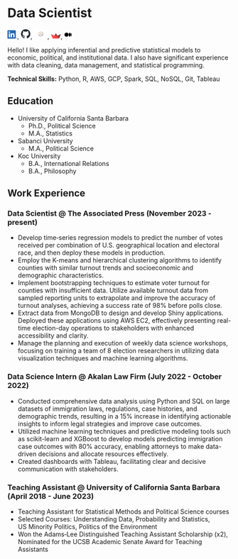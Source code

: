 # Data Scientist
[<img width="22px" src="assets/LI-In-Bug.png">](https://www.linkedin.com/in/selinkarabulut/), [<img width="22px" src="assets/github-mark.png">](https://github.com/selinekarabulut), [<img width="30px" src="assets/Tableau.png">](https://public.tableau.com/app/profile/selin8335/vizzes), [<img width="22px" src="assets/streamlit-mark-color.png">](https://gendergappoliticalpartyleadership.streamlit.app),[<img width="25px" src="assets/Medium-Symbol-Black-RGB@1x.png">](https://medium.com/@SelinKarabulut)

Hello! I like applying inferential and predictive statistical models to economic, political, and institutional data. I also have significant experience with data cleaning, data management, and statistical programming. 

**Technical Skills:** Python, R, AWS, GCP, Spark, SQL, NoSQL, Git, Tableau

## Education
- University of California Santa Barbara
  - Ph.D., Political Science
  - M.A., Statistics
- Sabanci University
  - M.A., Political Science
- Koc University
  - B.A., International Relations
  - B.A., Philosophy

## Work Experience

### Data Scientist @ The Associated Press (November 2023 - present)
- Develop time‑series regression models to predict the number of votes received per combination of U.S. geographical location and electoral
race, and then deploy these models in production.
- Employ the K-means and hierarchical clustering algorithms to identify counties with similar turnout trends and socioeconomic and demographic characteristics.
- Implement bootstrapping techniques to estimate voter turnout for counties with insufficient data. Utilize available turnout data from sampled reporting units to extrapolate and improve the accuracy of turnout analyses, achieving a success rate of 98% before polls close.
- Extract data from MongoDB to design and develop Shiny applications. Deployed these applications using AWS EC2, effectively presenting real-time election-day operations to stakeholders with enhanced accessibility and clarity.
- Manage the planning and execution of weekly data science workshops, focusing on training a team of 8 election researchers in utilizing data visualization techniques and machine learning algorithms.

### Data Science Intern @ Akalan Law Firm (July 2022 - October 2022)
- Conducted comprehensive data analysis using Python and SQL on large datasets of immigration laws, regulations, case histories, and demographic trends, resulting in a 15\% increase in identifying actionable insights to inform legal strategies and improve case outcomes.
- Utilized machine learning techniques and predictive modeling tools such as scikit-learn and XGBoost to develop models predicting immigration case outcomes with 80\% accuracy, enabling attorneys to make data-driven decisions and allocate resources effectively.
- Created dashboards with Tableau, facilitating clear and decisive communication with stakeholders.

### Teaching Assistant @ University of California Santa Barbara (April 2018 - June 2023)
- Teaching Assistant for Statistical Methods and Political Science courses
-  Selected Courses: Understanding Data, Probability and Statistics,\
  US Minority Politics, Politics of the Environment
-  Won the Adams‑Lee Distinguished Teaching Assistant Scholarship (x2),\
  Nominated for the UCSB Academic Senate Award for Teaching Assistants





